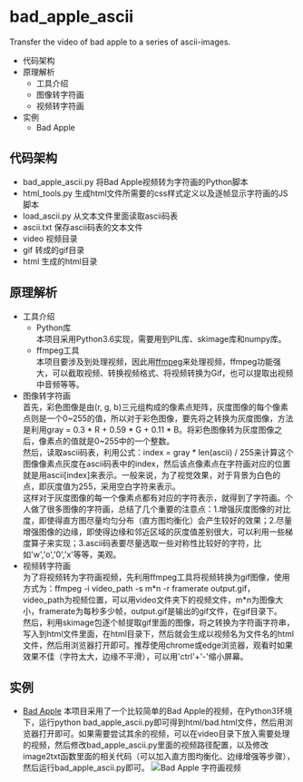 # bad_apple_ascii
Transfer the video of bad apple to a series of ascii-images.

* 代码架构
* 原理解析
  * 工具介绍
  * 图像转字符画
  * 视频转字符画
* 实例
  * Bad Apple

## 代码架构
 * bad_apple_ascii.py  将Bad Apple视频转为字符画的Python脚本
 * html_tools.py  生成html文件所需要的css样式定义以及逐帧显示字符画的JS脚本
 * load_ascii.py  从文本文件里面读取ascii码表
 * ascii.txt  保存ascii码表的文本文件
 * video  视频目录
 * gif  转成的gif目录
 * html  生成的html目录

## 原理解析
  * 工具介绍 <br>
    * Python库 <br>
    本项目采用Python3.6实现，需要用到PIL库、skimage库和numpy库。
    * ffmpeg工具 <br>
    本项目要涉及到处理视频，因此用[ffmpeg](http://ffmpeg.org/)来处理视频，ffmpeg功能强大，可以截取视频、转换视频格式、将视频转换为Gif，也可以提取出视频中音频等等。
  * 图像转字符画 <br>
   首先，彩色图像是由(r, g, b)三元组构成的像素点矩阵，灰度图像的每个像素点则是一个0\~255的值，所以对于彩色图像，要先将之转换为灰度图像，方法是利用gray = 0.3 * R + 0.59 * G + 0.11 * B。将彩色图像转为灰度图像之后，像素点的值就是0\~255中的一个整数。<br>
   然后，读取ascii码表，利用公式：index = gray * len(ascii) / 255来计算这个图像像素点灰度在ascii码表中的index，然后该点像素点在字符画对应的位置就是用ascii\[index\]来表示。一般来说，为了视觉效果，对于背景为白色的点，即灰度值为255，采用空白字符来表示。<br>
   这样对于灰度图像的每一个像素点都有对应的字符表示，就得到了字符画。个人做了很多图像的字符画，总结了几个重要的注意点：1.增强灰度图像的对比度，即使得直方图尽量均匀分布（直方图均衡化）会产生较好的效果；2.尽量增强图像的边缘，即使得边缘和邻近区域的灰度值差别很大，可以利用一些梯度算子来实现；3.ascii码表要尽量选取一些对称性比较好的字符，比如'w','o','0','x'等等，美观。<br>
  * 视频转字符画 <br>
   为了将视频转为字符画视频，先利用ffmpeg工具将视频转换为gif图像，使用方式为：ffmpeg -i video_path -s m\*n -r framerate output.gif，video_path为视频位置，可以用video文件夹下的视频文件，m\*n为图像大小，framerate为每秒多少帧，output.gif是输出的gif文件，在gif目录下。<br>
   然后，利用skimage包逐个帧提取gif里面的图像，将之转换为字符画字符串，写入到html文件里面，在html目录下，然后就会生成以视频名为文件名的html文件，然后用浏览器打开即可。推荐使用chrome或edge浏览器，观看时如果效果不佳（字符太大，边缘不平滑），可以用'ctrl'+'-'缩小屏幕。
  
## 实例
  * [Bad Apple](https://www.bilibili.com/video/av706?from=search&seid=17055209907023401309)
   本项目采用了一个比较简单的Bad Apple的视频，在Python3环境下，运行python bad_apple_ascii.py即可得到html/bad.html文件，然后用浏览器打开即可。如果需要尝试其余的视频，可以在video目录下放入需要处理的视频，然后修改bad_apple_ascii.py里面的视频路径配置，以及修改image2txt函数里面的相关代码（可以加入直方图均衡化、边缘增强等步骤），然后运行bad_apple_ascii.py即可。
   ![Bad Apple 字符画视频]()
  
 
